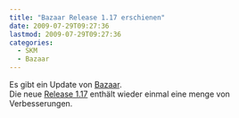 ```yaml
---
title: "Bazaar Release 1.17 erschienen"
date: 2009-07-29T09:27:36
lastmod: 2009-07-29T09:27:36
categories:
  - SKM
  - Bazaar
---
```

Es gibt ein Update von [Bazaar](http://www.bazaar-vcs.org).  
Die neue [Release 1.17](http://doc.bazaar-vcs.org/bzr.1.17/en/release-notes/NEWS.html#bzr-1-17) enthält wieder 
einmal eine menge von Verbesserungen.
